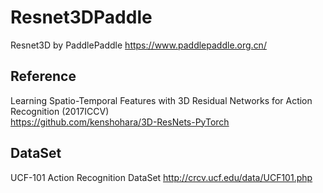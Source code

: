# Resnet3DPaddle
Resnet3D by PaddlePaddle
https://www.paddlepaddle.org.cn/

## Reference
Learning Spatio-Temporal Features with 3D Residual Networks for Action Recognition (2017ICCV)  
https://github.com/kenshohara/3D-ResNets-PyTorch

## DataSet
UCF-101 Action Recognition DataSet
http://crcv.ucf.edu/data/UCF101.php
